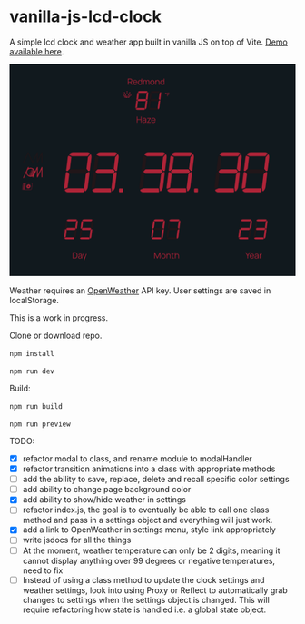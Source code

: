 # vanilla-js-lcd-clock

A simple lcd clock and weather app built in vanilla JS on top of Vite. [Demo available here](https://www.mattoz.com/lcd-clock/).

!['Screenshot'](https://github.com/mozrelic/vanilla-js-lcd-clock/blob/main/Screenshot.png)

Weather requires an [OpenWeather](https://openweathermap.org/) API key.
User settings are saved in localStorage.

This is a work in progress.

Clone or download repo.

`npm install`

`npm run dev`

Build:

`npm run build`

`npm run preview`

TODO:

-   [x] refactor modal to class, and rename module to modalHandler
-   [x] refactor transition animations into a class with appropriate methods
-   [ ] add the ability to save, replace, delete and recall specific color settings
-   [ ] add ability to change page background color
-   [x] add ability to show/hide weather in settings
-   [ ] refactor index.js, the goal is to eventually be able to call one class method and pass in a settings object and everything will just work.
-   [x] add a link to OpenWeather in settings menu, style link appropriately
-   [ ] write jsdocs for all the things
-   [ ] At the moment, weather temperature can only be 2 digits, meaning it cannot display anything over 99 degrees or negative temperatures, need to fix
-   [ ] Instead of using a class method to update the clock settings and weather settings, look into using Proxy or Reflect to automatically grab changes to settings when the settings object is changed. This will require refactoring how state is handled i.e. a global state object.
